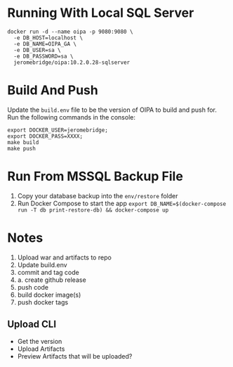 # Running With Local SQL Server
```shell
docker run -d --name oipa -p 9080:9080 \
  -e DB_HOST=localhost \
  -e DB_NAME=OIPA_GA \
  -e DB_USER=sa \
  -e DB_PASSWORD=sa \
  jeromebridge/oipa:10.2.0.28-sqlserver
```

# Build And Push

Update the `build.env` file to be the version of OIPA to build and push for. Run the following commands in the console:

```shell
export DOCKER_USER=jeromebridge;
export DOCKER_PASS=XXXX;
make build
make push
```

# Run From MSSQL Backup File
1. Copy your database backup into the `env/restore` folder
2. Run Docker Compose to start the app `export DB_NAME=$(docker-compose run -T db print-restore-db) && docker-compose up`


# Notes

1. Upload war and artifacts to repo
2. Update build.env
3. commit and tag code
3.   a. create github release
4. push code
5. build docker image(s)
6. push docker tags

## Upload CLI
* Get the version
* Upload Artifacts
* Preview Artifacts that will be uploaded?

